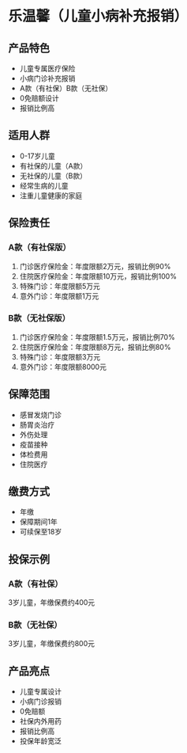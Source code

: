 # 乐温馨（儿童小病补充报销）

## 产品特色
- 儿童专属医疗保险
- 小病门诊补充报销
- A款（有社保）B款（无社保）
- 0免赔额设计
- 报销比例高

## 适用人群
- 0-17岁儿童
- 有社保的儿童（A款）
- 无社保的儿童（B款）
- 经常生病的儿童
- 注重儿童健康的家庭

## 保险责任
### A款（有社保版）
1. 门诊医疗保险金：年度限额2万元，报销比例90%
2. 住院医疗保险金：年度限额10万元，报销比例100%
3. 特殊门诊：年度限额5万元
4. 意外门诊：年度限额1万元

### B款（无社保版）
1. 门诊医疗保险金：年度限额1.5万元，报销比例70%
2. 住院医疗保险金：年度限额8万元，报销比例80%
3. 特殊门诊：年度限额3万元
4. 意外门诊：年度限额8000元

## 保障范围
- 感冒发烧门诊
- 肠胃炎治疗
- 外伤处理
- 疫苗接种
- 体检费用
- 住院医疗

## 缴费方式
- 年缴
- 保障期间1年
- 可续保至18岁

## 投保示例
### A款（有社保）
3岁儿童，年缴保费约400元

### B款（无社保）
3岁儿童，年缴保费约800元

## 产品亮点
- 儿童专属设计
- 小病门诊报销
- 0免赔额
- 社保内外用药
- 报销比例高
- 投保年龄宽泛